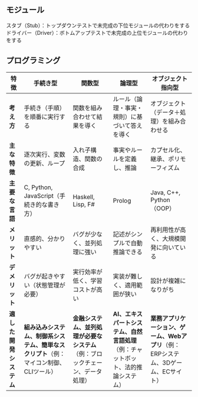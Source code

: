 
## モジュール
スタブ（Stub）：トップダウンテストで未完成の下位モジュールの代わりをする
ドライバー（Driver）：ボトムアップテストで未完成の上位モジュールの代わりをする


## プログラミング

| **特徴** | **手続き型** | **関数型** | **論理型** | **オブジェクト指向型** |
|----------|------------|------------|------------|------------------|
| **考え方** | 手続き（手順）を順番に実行する | 関数を組み合わせて結果を導く | ルール（論理・事実・規則）に基づいて答えを導く | オブジェクト（データ＋処理）を組み合わせる |
| **主な特徴** | 逐次実行、変数の更新、ループ | 入れ子構造、関数の合成 | 事実やルールを定義し、推論 | カプセル化、継承、ポリモーフィズム |
| **主要な言語** | C, Python, JavaScript（手続き的な書き方） | Haskell, Lisp, F# | Prolog | Java, C++, Python（OOP） |
| **メリット** | 直感的、分かりやすい | バグが少なく、並列処理に強い | 記述がシンプルで自動推論できる | 再利用性が高く、大規模開発に向いている |
| **デメリット** | バグが起きやすい（状態管理が必要） | 実行効率が低く、学習コストが高い | 実装が難しく、適用範囲が狭い | 設計が複雑になりがち |
| **適した開発システム** | **組み込みシステム、制御系システム、簡単なスクリプト**（例：マイコン制御、CLIツール） | **金融システム、並列処理が必要なシステム**（例：ブロックチェーン、データ処理） | **AI、エキスパートシステム、自然言語処理**（例：チャットボット、法的推論システム） | **業務アプリケーション、ゲーム、Webアプリ**（例：ERPシステム、3Dゲーム、ECサイト） |

